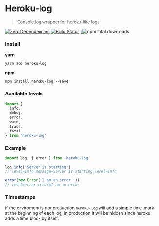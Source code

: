 # Heroku-log
> Console.log wrapper for heroku-like logs

[![Zero Dependencies](https://img.shields.io/badge/zero-dependencies-brightgreen.svg)]()
[![Build Status](https://travis-ci.org/entwicklerstube/heroku-log.svg?branch=master)](https://travis-ci.org/entwicklerstube/heroku-log)
[![npm total downloads](https://img.shields.io/npm/dt/b3m.svg)

### Install
**yarn**
```
yarn add heroku-log
```

**npm**
```
npm install heroku-log --save
```

### Available levels
```js
import {
  info,
  debug,
  error,
  warn,
  trace,
  fatal
} from 'heroku-log'
```

### Example
```js
import log, { error } from 'heroku-log'

log.info('Server is starting')
// level=info message=Server is starting level=info

error(new Error('I am an error '))
// level=error error=I am an error
```

### Timestamps
If the enviroment is not production `heroku-log` will add a simple time-mark at the beginning of each log, in production it will be hidden since heroku adds a time block by itself.
